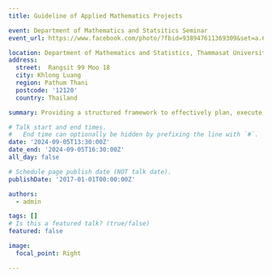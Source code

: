 ```yaml
---
title: Guideline of Applied Mathematics Projects

event: Department of Mathematics and Statsitics Seminar
event_url: https://www.facebook.com/photo/?fbid=938947611369309&set=a.629988592265214

location: Department of Mathematics and Statistics, Thammasat University
address:
  street:  Rangsit 99 Moo 18
  city: Khlong Luang
  region: Pathum Thani 
  postcode: '12120'
  country: Thailand

summary: Providing a structured framework to effectively plan, execute, and present mathematical research and applications.

# Talk start and end times.
#   End time can optionally be hidden by prefixing the line with `#`.
date: '2024-09-05T13:30:00Z'
date_end: '2024-09-05T16:30:00Z'
all_day: false

# Schedule page publish date (NOT talk date).
publishDate: '2017-01-01T00:00:00Z'

authors:
  - admin

tags: []
# Is this a featured talk? (true/false)
featured: false

image:
  focal_point: Right

---
```

